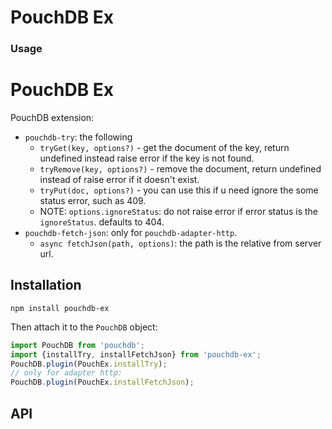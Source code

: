 # PouchDB Ex

### Usage

PouchDB Ex
=====



PouchDB extension:

* `pouchdb-try`: the following
  * `tryGet(key, options?)` - get the document of the key, return undefined instead raise error if the key is not found.
  * `tryRemove(key, options?)` - remove the document, return undefined instead of raise error if it doesn't exist.
  * `tryPut(doc, options?)` - you can use this if u need ignore the some status error, such as 409.
  * NOTE: `options.ignoreStatus`: do not raise error if error status is the `ignoreStatus`. defaults to 404.
* `pouchdb-fetch-json`: only for `pouchdb-adapter-http`.
  * `async fetchJson(path, options)`: the path is the relative from server url.

Installation
------

```
npm install pouchdb-ex
```

Then attach it to the `PouchDB` object:

```js
import PouchDB from 'pouchdb';
import {installTry, installFetchJson} from 'pouchdb-ex';
PouchDB.plugin(PouchEx.installTry);
// only for adapter http:
PouchDB.plugin(PouchEx.installFetchJson);
```

API
--------


